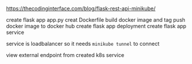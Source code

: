 https://thecodinginterface.com/blog/flask-rest-api-minikube/

create flask app app.py
creat Dockerfile
build docker image and tag
push docker image to docker hub
create flask app deployment
create flask app service

service is loadbalancer so it needs `minikube tunnel` to connect

view external endpoint from created k8s service